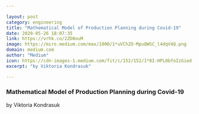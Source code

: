 ```yaml
---

layout: post
category: engineering
title: "Mathematical Model of Production Planning during Covid-19"
date: 2020-05-26 18:07:35
link: https://vrhk.co/2ZD0ouM
image: https://miro.medium.com/max/1000/1*uVChZO-MpuQWSC_l4dqV4Q.png
domain: medium.com
author: "Medium"
icon: https://cdn-images-1.medium.com/fit/c/152/152/1*8I-HPL0bfoIzGied-dzOvA.png
excerpt: "by Viktoria Kondrasuk"

---
```


### Mathematical Model of Production Planning during Covid-19

by Viktoria Kondrasuk